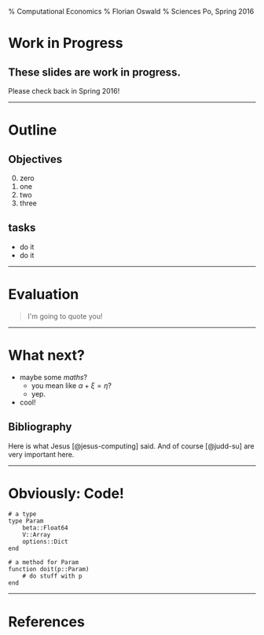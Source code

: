 % Computational Economics
% Florian Oswald
% Sciences Po, Spring 2016

# Work in Progress

## These slides are work in progress.

Please check back in Spring 2016!

-----------------------

# Outline



## Objectives

0. zero
1. one
2. two
3. three

## tasks

* do it
* do it

------------------------


# Evaluation

>I'm going to quote you!


-----------------------

# What next?

* maybe some *maths*?
	* you mean like $\alpha + \xi = \eta$?
	* yep.
* cool!

## Bibliography

Here is what Jesus [@jesus-computing] said.
And of course [@judd-su] are very important here.

-----------------

# Obviously: Code!

~~~~~~~~~~~~ {.julia}
# a type
type Param
	beta::Float64
	V::Array
	options::Dict
end

# a method for Param
function doit(p::Param)
	# do stuff with p
end
~~~~~~~~~~~~

------------------


# References
